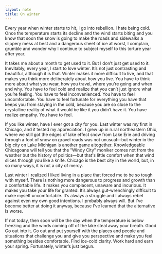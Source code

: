 ```yaml
---
layout: note
title: On winter
---
```


Every year when winter starts to hit, I go into rebellion. I hate being cold. Once the temperature starts its decline and the wind starts biting and you know that soon the snow is going to make the roads and sidewalks a slippery mess at best and a dangerous sheet of ice at worst, I complain, grumble and wonder why I continue to subject myself to this torture year after year.
 
It takes me about a month to get used to it. But I don’t just get used to it. Inevitably, every year, I start to love winter. It’s not just contrasting and beautiful, although it is that. Winter makes it more difficult to live, and that makes you think more deliberately about how you live. You have to think more about what you wear, how you travel, where you’re going and when and why. You have to feel cold and realize that you can’t just ignore what you’re feeling. You have to feel inconvenienced. You have to feel uncomfortable. You have to feel fortunate for everything you have that keeps you from staying in the cold, because you are so close to the crystalline reality of what it would be like it you didn’t have it. You have realize empathy. You have to feel.
 
If you like winter, have I ever got a city for you. Last winter was my first in Chicago, and it tested my appreciation. I grew up in rural northeastern Ohio, where we still got the edges of lake effect snow from Lake Erie and driving through a foot of snow on gravel roads was not unusual—but winter in the big city on Lake Michigan is another game altogether. Knowledgeable Chicagoans will tell you that the "Windy City" moniker comes not from the weather but the history of politics—but that's little comfort when that wind slices through you like a knife. Chicago is the best city in the world, but, in so many ways, it is not a city of mercy.
 
Last winter I realized I liked living in a place that forced me to be so tough with myself. There is nothing more dangerous to progress and growth than a comfortable life. It makes you complacent, unaware and incurious. It makes you take your life for granted. It’s always gut-wrenchingly difficult to make myself uncomfortable. It’s always a struggle and I always rebel against even my own good intentions. I probably always will. But I’ve become better at doing it anyway, because I’ve learned that the alternative is worse.
 
If not today, then soon will be the day when the temperature is below freezing and the winds coming off of the lake steal away your breath. Good. Go out into it. Go out and put yourself with the places and people and situations that challenge you and give you perspective and make you feel something besides comfortable. Find ice-cold clarity. Work hard and earn your spring. Fortunately, winter’s just begun.
